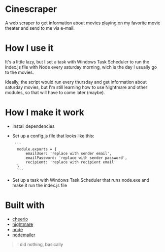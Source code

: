 # Cinescraper
A web scraper to get information about movies playing on my favorite movie theater and send to me via e-mail.

# How I use it
It's a little lazy, but I set a task with Windows Task Scheduler to run the index.js file with Node every saturday morning, wich is the day 
I usually go to the movies.

Ideally, the script would run every thursday and get information about saturday movies, but I'm still learning how to use Nightmare 
and other modules, so that will have to come later (maybe).

# How I make it work
- Install dependencies
- Set up a config.js file that looks like this:

       ```
        module.exports = {
            emailUser: 'replace with sender email',
            emailPassword: 'replace with sender password',
            recipient: 'replace with recipient email'
        }
        ```
        
- Set up a task with Windows Task Scheduler that runs node.exe and make it run the index.js file

# Built with
- [cheerio](https://github.com/cheeriojs/cheerio)
- [nightmare](https://github.com/segmentio/nightmare)
- [node](https://nodejs.org/en/)
- [nodemailer](https://github.com/nodemailer/nodemailer)

> I did nothing, basically
